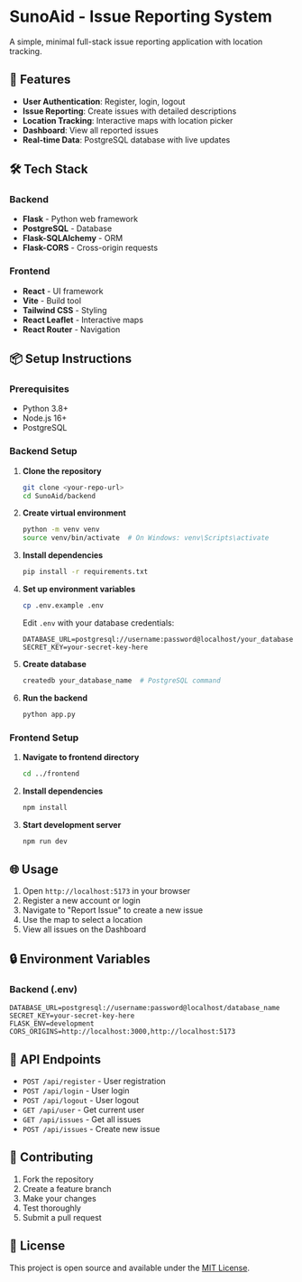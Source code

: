 # SunoAid - Issue Reporting System

A simple, minimal full-stack issue reporting application with location tracking.

## 🚀 Features

- **User Authentication**: Register, login, logout
- **Issue Reporting**: Create issues with detailed descriptions
- **Location Tracking**: Interactive maps with location picker
- **Dashboard**: View all reported issues
- **Real-time Data**: PostgreSQL database with live updates

## 🛠️ Tech Stack

### Backend
- **Flask** - Python web framework
- **PostgreSQL** - Database
- **Flask-SQLAlchemy** - ORM
- **Flask-CORS** - Cross-origin requests

### Frontend
- **React** - UI framework
- **Vite** - Build tool
- **Tailwind CSS** - Styling
- **React Leaflet** - Interactive maps
- **React Router** - Navigation

## 📦 Setup Instructions

### Prerequisites
- Python 3.8+
- Node.js 16+
- PostgreSQL

### Backend Setup

1. **Clone the repository**
   ```bash
   git clone <your-repo-url>
   cd SunoAid/backend
   ```

2. **Create virtual environment**
   ```bash
   python -m venv venv
   source venv/bin/activate  # On Windows: venv\Scripts\activate
   ```

3. **Install dependencies**
   ```bash
   pip install -r requirements.txt
   ```

4. **Set up environment variables**
   ```bash
   cp .env.example .env
   ```
   Edit `.env` with your database credentials:
   ```
   DATABASE_URL=postgresql://username:password@localhost/your_database
   SECRET_KEY=your-secret-key-here
   ```

5. **Create database**
   ```bash
   createdb your_database_name  # PostgreSQL command
   ```

6. **Run the backend**
   ```bash
   python app.py
   ```

### Frontend Setup

1. **Navigate to frontend directory**
   ```bash
   cd ../frontend
   ```

2. **Install dependencies**
   ```bash
   npm install
   ```

3. **Start development server**
   ```bash
   npm run dev
   ```

## 🌐 Usage

1. Open `http://localhost:5173` in your browser
2. Register a new account or login
3. Navigate to "Report Issue" to create a new issue
4. Use the map to select a location
5. View all issues on the Dashboard

## 🔒 Environment Variables

### Backend (.env)
```
DATABASE_URL=postgresql://username:password@localhost/database_name
SECRET_KEY=your-secret-key-here
FLASK_ENV=development
CORS_ORIGINS=http://localhost:3000,http://localhost:5173
```

## 📝 API Endpoints

- `POST /api/register` - User registration
- `POST /api/login` - User login
- `POST /api/logout` - User logout
- `GET /api/user` - Get current user
- `GET /api/issues` - Get all issues
- `POST /api/issues` - Create new issue

## 🤝 Contributing

1. Fork the repository
2. Create a feature branch
3. Make your changes
4. Test thoroughly
5. Submit a pull request

## 📄 License

This project is open source and available under the [MIT License](LICENSE).
